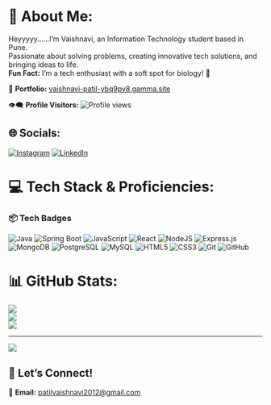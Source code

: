 # 💫 About Me:
Heyyyyy......I’m Vaishnavi, an Information Technology student based in Pune.  
Passionate about solving problems, creating innovative tech solutions, and bringing ideas to life.  
**Fun Fact:** I’m a tech enthusiast with a soft spot for biology! 🧬

🔗 **Portfolio:** [vaishnavi-patil-ybq9pv8.gamma.site](https://vaishnavi-patil-ybq9pv8.gamma.site)

👁‍🗨 **Profile Visitors:** ![Profile views](https://komarev.com/ghpvc/?username=vaish-navi12&label=Profile%20views&color=0e75b6&style=flat)




## 🌐 Socials:
[![Instagram](https://img.shields.io/badge/Instagram-%23E4405F.svg?logo=Instagram&logoColor=white)](https://instagram.com/mish_ti1224) 
[![LinkedIn](https://img.shields.io/badge/LinkedIn-%230077B5.svg?logo=linkedin&logoColor=white)](https://linkedin.com/in/vaishnavi-patil08) 

# 💻 Tech Stack & Proficiencies:
### 📦 Tech Badges
![Java](https://img.shields.io/badge/Java-%23ED8B00.svg?style=for-the-badge&logo=openjdk&logoColor=white)
![Spring Boot](https://img.shields.io/badge/Spring_Boot-%236DB33F.svg?style=for-the-badge&logo=spring-boot&logoColor=white)
![JavaScript](https://img.shields.io/badge/javascript-%23323330.svg?style=for-the-badge&logo=javascript&logoColor=%23F7DF1E)
![React](https://img.shields.io/badge/react-%2320232a.svg?style=for-the-badge&logo=react&logoColor=%2361DAFB)
![NodeJS](https://img.shields.io/badge/node.js-%2343853D.svg?style=for-the-badge&logo=node.js&logoColor=white)
![Express.js](https://img.shields.io/badge/express.js-%23404d59.svg?style=for-the-badge)
![MongoDB](https://img.shields.io/badge/MongoDB-%2347A248.svg?style=for-the-badge&logo=mongodb&logoColor=white)
![PostgreSQL](https://img.shields.io/badge/PostgreSQL-%23336791.svg?style=for-the-badge&logo=postgresql&logoColor=white)
![MySQL](https://img.shields.io/badge/MySQL-%234479A1.svg?style=for-the-badge&logo=mysql&logoColor=white)
![HTML5](https://img.shields.io/badge/html5-%23E34F26.svg?style=for-the-badge&logo=html5&logoColor=white)
![CSS3](https://img.shields.io/badge/css3-%231572B6.svg?style=for-the-badge&logo=css3&logoColor=white)
![Git](https://img.shields.io/badge/git-%23F05033.svg?style=for-the-badge&logo=git&logoColor=white)
![GitHub](https://img.shields.io/badge/github-%23121011.svg?style=for-the-badge&logo=github&logoColor=white)
# 📊 GitHub Stats:
![](https://github-readme-stats.vercel.app/api?username=vaish-navi12&theme=merko&hide_border=false&include_all_commits=false&count_private=true)<br/>
![](https://github-readme-streak-stats.herokuapp.com/?user=vaish-navi12&theme=merko&hide_border=false)<br/>
![](https://github-readme-stats.vercel.app/api/top-langs/?username=vaish-navi12&theme=merko&hide_border=false&include_all_commits=false&count_private=true&layout=compact)

---

[![](https://visitcount.itsvg.in/api?id=vaish-navi12&icon=0&color=0)](https://visitcount.itsvg.in)

## 🤝 Let’s Connect!
📧 **Email:** patilvaishnavi2012@gmail.com  

<!-- Proudly created with GPRM ( https://gprm.itsvg.in ) -->
